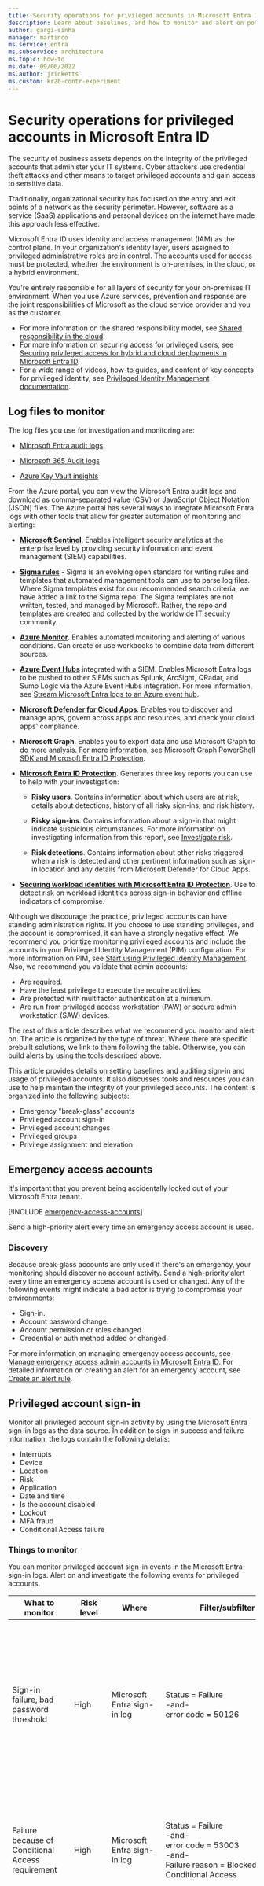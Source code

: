 ```yaml
---
title: Security operations for privileged accounts in Microsoft Entra ID
description: Learn about baselines, and how to monitor and alert on potential security issues with privileged accounts in Microsoft Entra ID.
author: gargi-sinha
manager: martinco
ms.service: entra
ms.subservice: architecture
ms.topic: how-to
ms.date: 09/06/2022
ms.author: jricketts
ms.custom: kr2b-contr-experiment
---
```


# Security operations for privileged accounts in Microsoft Entra ID

The security of business assets depends on the integrity of the privileged accounts that administer your IT systems. Cyber attackers use credential theft attacks and other means to target privileged accounts and gain access to sensitive data.

Traditionally, organizational security has focused on the entry and exit points of a network as the security perimeter. However, software as a service (SaaS) applications and personal devices on the internet have made this approach less effective.

Microsoft Entra ID uses identity and access management (IAM) as the control plane. In your organization's identity layer, users assigned to privileged administrative roles are in control. The accounts used for access must be protected, whether the environment is on-premises, in the cloud, or a hybrid environment.

You're entirely responsible for all layers of security for your on-premises IT environment. When you use Azure services, prevention and response are the joint responsibilities of Microsoft as the cloud service provider and you as the customer.

* For more information on the shared responsibility model, see [Shared responsibility in the cloud](/azure/security/fundamentals/shared-responsibility).
* For more information on securing access for privileged users, see [Securing privileged access for hybrid and cloud deployments in Microsoft Entra ID](~/identity/role-based-access-control/security-planning.md).
* For a wide range of videos, how-to guides, and content of key concepts for privileged identity, see [Privileged Identity Management documentation](~/id-governance/privileged-identity-management/index.yml).

## Log files to monitor

The log files you use for investigation and monitoring are:

* [Microsoft Entra audit logs](~/identity/monitoring-health/concept-audit-logs.md)

* [Microsoft 365 Audit logs](/microsoft-365/compliance/auditing-solutions-overview)

* [Azure Key Vault insights](/azure/key-vault/key-vault-insights-overview)

From the Azure portal, you can view the Microsoft Entra audit logs and download as comma-separated value (CSV) or JavaScript Object Notation (JSON) files. The Azure portal has several ways to integrate Microsoft Entra logs with other tools that allow for greater automation of monitoring and alerting:

* **[Microsoft Sentinel](/azure/sentinel/overview)**. Enables intelligent security analytics at the enterprise level by providing security information and event management (SIEM) capabilities.

* **[Sigma rules](https://github.com/SigmaHQ/sigma/tree/master/rules/cloud/azure)** - Sigma is an evolving open standard for writing rules and templates that automated management tools can use to parse log files. Where Sigma templates exist for our recommended search criteria, we have added a link to the Sigma repo. The Sigma templates are not written, tested, and managed by Microsoft. Rather, the repo and templates are created and collected by the worldwide IT security community.

* **[Azure Monitor](/azure/azure-monitor/overview)**. Enables automated monitoring and alerting of various conditions. Can create or use workbooks to combine data from different sources.

* **[Azure Event Hubs](/azure/event-hubs/event-hubs-about)** integrated with a SIEM. Enables Microsoft Entra logs to be pushed to other SIEMs such as Splunk, ArcSight, QRadar, and Sumo Logic via the Azure Event Hubs integration. For more information, see [Stream Microsoft Entra logs to an Azure event hub](~/identity/monitoring-health/howto-stream-logs-to-event-hub.md).

* **[Microsoft Defender for Cloud Apps](/cloud-app-security/what-is-cloud-app-security)**. Enables you to discover and manage apps, govern across apps and resources, and check your cloud apps' compliance.

* **Microsoft Graph**. Enables you to export data and use Microsoft Graph to do more analysis. For more information, see [Microsoft Graph PowerShell SDK and Microsoft Entra ID Protection](~/id-protection/howto-identity-protection-graph-api.md).

* **[Microsoft Entra ID Protection](~/id-protection/overview-identity-protection.md)**. Generates three key reports you can use to help with your investigation:

  * **Risky users**. Contains information about which users are at risk, details about detections, history of all risky sign-ins, and risk history.
  
  * **Risky sign-ins**. Contains information about a sign-in that might indicate suspicious circumstances. For more information on investigating information from this report, see [Investigate risk](~/id-protection/howto-identity-protection-investigate-risk.md).
  
  * **Risk detections**. Contains information about other risks triggered when a risk is detected and other pertinent information such as sign-in location and any details from Microsoft Defender for Cloud Apps.

* **[Securing workload identities with Microsoft Entra ID Protection](~/id-protection/concept-workload-identity-risk.md)**. Use to detect risk on workload identities across sign-in behavior and offline indicators of compromise.

Although we discourage the practice, privileged accounts can have standing administration rights. If you choose to use standing privileges, and the account is compromised, it can have a strongly negative effect. We recommend you prioritize monitoring privileged accounts and include the accounts in your Privileged Identity Management (PIM) configuration. For more information on PIM, see [Start using Privileged Identity Management](~/id-governance/privileged-identity-management/pim-getting-started.md). Also, we recommend you validate that admin accounts:

* Are required.
* Have the least privilege to execute the require activities.
* Are protected with multifactor authentication at a minimum.
* Are run from privileged access workstation (PAW) or secure admin workstation (SAW) devices.

The rest of this article describes what we recommend you monitor and alert on. The article is organized by the type of threat. Where there are specific prebuilt solutions, we link to them following the table. Otherwise, you can build alerts by using the tools described above.

This article provides details on setting baselines and auditing sign-in and usage of privileged accounts. It also discusses tools and resources you can use to help maintain the integrity of your privileged accounts. The content is organized into the following subjects:

* Emergency "break-glass" accounts
* Privileged account sign-in
* Privileged account changes
* Privileged groups
* Privilege assignment and elevation

## Emergency access accounts

It's important that you prevent being accidentally locked out of your Microsoft Entra tenant. 

[!INCLUDE [emergency-access-accounts](../includes/definitions/emergency-access-accounts.md)]

Send a high-priority alert every time an emergency access account is used.

### Discovery

Because break-glass accounts are only used if there's an emergency, your monitoring should discover no account activity. Send a high-priority alert every time an emergency access account is used or changed. Any of the following events might indicate a bad actor is trying to compromise your environments:

* Sign-in.
* Account password change.
* Account permission or roles changed.
* Credential or auth method added or changed.

For more information on managing emergency access accounts, see [Manage emergency access admin accounts in Microsoft Entra ID](~/identity/role-based-access-control/security-emergency-access.md). For detailed information on creating an alert for an emergency account, see [Create an alert rule](~/identity/role-based-access-control/security-emergency-access.md).

## Privileged account sign-in

Monitor all privileged account sign-in activity by using the Microsoft Entra sign-in logs as the data source. In addition to sign-in success and failure information, the logs contain the following details:

* Interrupts
* Device
* Location
* Risk
* Application
* Date and time
* Is the account disabled
* Lockout
* MFA fraud
* Conditional Access failure

### Things to monitor

You can monitor privileged account sign-in events in the Microsoft Entra sign-in logs. Alert on and investigate the following events for privileged accounts.

| What to monitor | Risk level |  Where |  Filter/subfilter | Notes |
| - | - | - | - | - |
| Sign-in failure, bad password threshold | High | Microsoft Entra sign-in log | Status = Failure<br>-and-<br>error code = 50126 | Define a baseline threshold and then monitor and adjust to suit your organizational behaviors and limit false alerts from being generated.<br>[Microsoft Sentinel template](https://github.com/Azure/Azure-Sentinel/blob/master/Detections/MultipleDataSources/PrivilegedAccountsSigninFailureSpikes.yaml)<br><br>[Sigma rules](https://github.com/SigmaHQ/sigma/tree/master/rules/cloud/azure) |
| Failure because of Conditional Access requirement |High | Microsoft Entra sign-in log | Status = Failure<br>-and-<br>error code = 53003<br>-and-<br>Failure reason = Blocked by Conditional Access | This event can be an indication an attacker is trying to get into the account.<br>[Microsoft Sentinel template](https://github.com/Azure/Azure-Sentinel/blob/master/Detections/SigninLogs/UserAccounts-CABlockedSigninSpikes.yaml)<br><br>[Sigma rules](https://github.com/SigmaHQ/sigma/tree/master/rules/cloud/azure) |
| Privileged accounts that don't follow naming policy| | Azure subscription | [List Azure role assignments using the Azure portal](/azure/role-based-access-control/role-assignments-list-portal)| List role assignments for subscriptions and alert where the sign-in name doesn't match your organization's format. An example is the use of ADM_ as a prefix. |
| Interrupt |  High, medium | Microsoft Entra Sign-ins | Status = Interrupted<br>-and-<br>error code = 50074<br>-and-<br>Failure reason = Strong auth required<br>Status = Interrupted<br>-and-<br>Error code = 500121<br>Failure reason = Authentication failed during strong authentication request | This event can be an indication an attacker has the password for the account but can't pass the multi-factor authentication challenge.<br>[Microsoft Sentinel template](https://github.com/Azure/Azure-Sentinel/blob/master/Hunting%20Queries/MultipleDataSources/AADPrivilegedAccountsFailedMFA.yaml)<br><br>[Sigma rules](https://github.com/SigmaHQ/sigma/tree/master/rules/cloud/azure) |
| Privileged accounts that don't follow naming policy| High | Microsoft Entra directory | [List Microsoft Entra role assignments](~/identity/role-based-access-control/view-assignments.md)| List role assignments for Microsoft Entra roles and alert where the UPN doesn't match your organization's format. An example is the use of ADM_ as a prefix. |
| Discover privileged accounts not registered for multi-factor authentication | High | Microsoft Graph API| Query for IsMFARegistered eq false for admin accounts. [List credentialUserRegistrationDetails - Microsoft Graph beta](/graph/api/reportroot-list-credentialuserregistrationdetails?view=graph-rest-beta&preserve-view=true&tabs=http) | Audit and investigate to determine if the event is intentional or an oversight. |
| Account lockout | High | Microsoft Entra sign-in log | Status = Failure<br>-and-<br>error code = 50053 | Define a baseline threshold, and then monitor and adjust to suit your organizational behaviors and limit false alerts from being generated.<br>[Microsoft Sentinel template](https://github.com/Azure/Azure-Sentinel/blob/master/Hunting%20Queries/MultipleDataSources/PrivilegedAccountsLockedOut.yaml)<br><br>[Sigma rules](https://github.com/SigmaHQ/sigma/tree/master/rules/cloud/azure) |
| Account disabled or blocked for sign-ins | Low | Microsoft Entra sign-in log | Status = Failure<br>-and-<br>Target = User UPN<br>-and-<br>error code = 50057 | This event could indicate someone is trying to gain access to an account after they've left the organization. Although the account is blocked, it's still important to log and alert on this activity.<br>[Microsoft Sentinel template](https://github.com/Azure/Azure-Sentinel/blob/master/Hunting%20Queries/SigninLogs/UserAccounts-BlockedAccounts.yaml)<br><br>[Sigma rules](https://github.com/SigmaHQ/sigma/tree/master/rules/cloud/azure) |
| MFA fraud alert or block | High | Microsoft Entra sign-in log/Azure Log Analytics | Sign-ins>Authentication details Result details = MFA denied, fraud code entered | Privileged user has indicated they haven't instigated the multi-factor authentication prompt, which could indicate an attacker has the password for the account.<br>[Microsoft Sentinel template](https://github.com/Azure/Azure-Sentinel/blob/master/Detections/SigninLogs/MFARejectedbyUser.yaml)<br><br>[Sigma rules](https://github.com/SigmaHQ/sigma/tree/master/rules/cloud/azure) |
| MFA fraud alert or block | High | Microsoft Entra audit log log/Azure Log Analytics | Activity type = Fraud reported - User is blocked for MFA or fraud reported - No action taken (based on tenant-level settings for fraud report) | Privileged user has indicated they haven't instigated the multi-factor authentication prompt, which could indicate an attacker has the password for the account.<br>[Microsoft Sentinel template](https://github.com/Azure/Azure-Sentinel/blob/master/Detections/SigninLogs/MFARejectedbyUser.yaml)<br><br>[Sigma rules](https://github.com/SigmaHQ/sigma/tree/master/rules/cloud/azure) |
| Privileged account sign-ins outside of expected controls |  | Microsoft Entra sign-in log | Status = Failure<br>UserPricipalName = \<Admin account\><br>Location = \<unapproved location\><br>IP address = \<unapproved IP\><br>Device info = \<unapproved Browser, Operating System\> | Monitor and alert on any entries that you've defined as unapproved.<br>[Microsoft Sentinel template](https://github.com/Azure/Azure-Sentinel/blob/master/Hunting%20Queries/SigninLogs/SuspiciousSignintoPrivilegedAccount.yaml)<br><br>[Sigma rules](https://github.com/SigmaHQ/sigma/tree/master/rules/cloud/azure) |
| Outside of normal sign-in times | High | Microsoft Entra sign-in log | Status = Success<br>-and-<br>Location =<br>-and-<br>Time = Outside of working hours | Monitor and alert if sign-ins occur outside of expected times. It's important to find the normal working pattern for each privileged account and to alert if there are unplanned changes outside of normal working times. Sign-ins outside of normal working hours could indicate compromise or possible insider threats.<br>[Microsoft Sentinel template](https://github.com/Azure/Azure-Sentinel/blob/master/Hunting%20Queries/MultipleDataSources/AnomolousSignInsBasedonTime.yaml)<br><br>[Sigma rules](https://github.com/SigmaHQ/sigma/tree/master/rules/cloud/azure) |
| Microsoft Entra ID Protection risk | High | ID Protection logs | Risk state = At risk<br>-and-<br>Risk level = Low, medium, high<br>-and-<br>Activity = Unfamiliar sign-in/TOR, and so on | This event indicates there's some abnormality detected with the sign-in for the account and should be alerted on. |
| Password change | High | Microsoft Entra audit logs | Activity actor = Admin/self-service<br>-and-<br>Target = User<br>-and-<br>Status = Success or failure | Alert when any administrator account password changes. Write a query for privileged accounts.<br>[Microsoft Sentinel template](https://github.com/Azure/Azure-Sentinel/blob/master/Hunting%20Queries/MultipleDataSources/PrivilegedAccountPasswordChanges.yaml)<br><br>[Sigma rules](https://github.com/SigmaHQ/sigma/tree/master/rules/cloud/azure) |
| Change in legacy authentication protocol | High | Microsoft Entra sign-in log | Client App = Other client, IMAP, POP3, MAPI, SMTP, and so on<br>-and-<br>Username = UPN<br>-and-<br>Application = Exchange (example) | Many attacks use legacy authentication, so if there's a change in auth protocol for the user, it could be an indication of an attack.<br>[Microsoft Sentinel template](https://github.com/Azure/Azure-Sentinel/blob/17ead56ae30b1a8e46bb0f95a458bdeb2d30ba9b/Hunting%20Queries/SigninLogs/LegacyAuthAttempt.yaml)<br><br>[Sigma rules](https://github.com/SigmaHQ/sigma/tree/master/rules/cloud/azure) |
| New device or location | High | Microsoft Entra sign-in log | Device info = Device ID<br>-and-<br>Browser<br>-and-<br>OS<br>-and-<br>Compliant/Managed<br>-and-<br>Target = User<br>-and-<br>Location | Most admin activity should be from [privileged access devices](/security/compass/privileged-access-devices), from a limited number of locations. For this reason, alert on new devices or locations.<br>[Microsoft Sentinel template](https://github.com/Azure/Azure-Sentinel/blob/master/Hunting%20Queries/SigninLogs/SuspiciousSignintoPrivilegedAccount.yaml)<br><br>[Sigma rules](https://github.com/SigmaHQ/sigma/tree/master/rules/cloud/azure) |
| Audit alert setting is changed | High | Microsoft Entra audit logs | Service = PIM<br>-and-<br>Category = Role management<br>-and-<br>Activity = Disable PIM alert<br>-and-<br>Status = Success | Changes to a core alert should be alerted if unexpected.<br>[Microsoft Sentinel template](https://github.com/Azure/Azure-Sentinel/blob/master/Detections/SecurityAlert/DetectPIMAlertDisablingActivity.yaml)<br><br>[Sigma rules](https://github.com/SigmaHQ/sigma/tree/master/rules/cloud/azure) |
| Administrators authenticating to other Microsoft Entra tenants| Medium| Microsoft Entra sign-in log| Status = success<br><br>Resource tenantID != Home Tenant ID| When scoped to Privileged Users, this monitor detects when an administrator has successfully authenticated to another Microsoft Entra tenant with an identity in your organization's tenant. <br><br>Alert if Resource TenantID isn't equal to Home Tenant ID<br>[Microsoft Sentinel template](https://github.com/Azure/Azure-Sentinel/blob/master/Hunting%20Queries/SigninLogs/AdministratorsAuthenticatingtoAnotherAzureADTenant.yaml)<br><br>[Sigma rules](https://github.com/SigmaHQ/sigma/tree/master/rules/cloud/azure) |
|Admin User state changed from Guest to Member|Medium|Microsoft Entra audit logs|Activity: Update user<br><br>Category: UserManagement<br><br>UserType changed from Guest to Member|Monitor and alert on change of user type from Guest to Member.<br><br> Was this change expected?<br>[Microsoft Sentinel template](https://github.com/Azure/Azure-Sentinel/blob/master/Detections/AuditLogs/UserStatechangedfromGuesttoMember.yaml)<br><br>[Sigma rules](https://github.com/SigmaHQ/sigma/tree/master/rules/cloud/azure) |
|Guest users invited to tenant by non-approved inviters|Medium|Microsoft Entra audit logs|Activity: Invite external user<br><br>Category: UserManagement<br><br>Initiated by (actor): User Principal Name|Monitor and alert on non-approved actors inviting external users.<br>[Microsoft Sentinel template](https://github.com/Azure/Azure-Sentinel/blob/master/Detections/AuditLogs/GuestUsersInvitedtoTenantbyNewInviters.yaml)<br><br>[Sigma rules](https://github.com/SigmaHQ/sigma/tree/master/rules/cloud/azure) |

## Changes by privileged accounts

Monitor all completed and attempted changes by a privileged account. This data enables you to establish what's normal activity for each privileged account and alert on activity that deviates from the expected. The Microsoft Entra audit logs are used to record this type of event. For more information on Microsoft Entra audit logs, see [Audit logs in Microsoft Entra ID](~/identity/monitoring-health/concept-audit-logs.md).

<a name='azure-active-directory-domain-services'></a>

### Microsoft Entra Domain Services

Privileged accounts that have been assigned permissions in Microsoft Entra Domain Services can perform tasks for Microsoft Entra Domain Services that affect the security posture of your Azure-hosted virtual machines that use Microsoft Entra Domain Services. Enable security audits on virtual machines and monitor the logs. For more information on enabling Microsoft Entra Domain Services audits and for a list of sensitive privileges, see the following resources:

* [Enable security audits for Microsoft Entra Domain Services](/entra/identity/domain-services/security-audit-events)
* [Audit Sensitive Privilege Use](/windows/security/threat-protection/auditing/audit-sensitive-privilege-use)

| What to monitor  | Risk level | Where | Filter/subfilter | Notes |
| - | - | - | - | - |
| Attempted and completed changes | High | Microsoft Entra audit logs | Date and time<br>-and-<br>Service<br>-and-<br>Category and name of the activity (what)<br>-and-<br>Status = Success or failure<br>-and-<br>Target<br>-and-<br>Initiator or actor (who) | Any unplanned changes should be alerted on immediately. These logs should be retained to help with any investigation. Any tenant-level changes should be investigated immediately (link out to Infra doc) that would lower the security posture of your tenant. An example is excluding accounts from multifactor authentication or Conditional Access. Alert on any additions or changes to applications. See [Microsoft Entra security operations guide for Applications](security-operations-applications.md). |
| **Example**<br>Attempted or completed change to high-value apps or services | High | Audit log | Service<br>-and-<br>Category and name of the activity | Date and time, Service, Category and name of the activity, Status = Success or failure, Target, Initiator or actor (who) |
| Privileged changes in Microsoft Entra Domain Services | High | Microsoft Entra Domain Services | Look for event [4673](/windows/security/threat-protection/auditing/event-4673) | [Enable security audits for Microsoft Entra Domain Services](/entra/identity/domain-services/security-audit-events)<br>For a list of all privileged events, see [Audit Sensitive Privilege use](/windows/security/threat-protection/auditing/audit-sensitive-privilege-use). |

## Changes to privileged accounts

Investigate changes to privileged accounts' authentication rules and privileges, especially if the change provides greater privilege or the ability to perform tasks in your Microsoft Entra environment.

| What to monitor| Risk level| Where| Filter/subfilter| Notes |
| - | - | - | - | - |
| Privileged account creation| Medium| Microsoft Entra audit logs| Service = Core Directory<br>-and-<br>Category = User management<br>-and-<br>Activity type = Add user<br>-correlate with-<br>Category type = Role management<br>-and-<br>Activity type = Add member to role<br>-and-<br>Modified properties = Role.DisplayName| Monitor creation of any privileged accounts. Look for correlation that's of a short time span between creation and deletion of accounts.<br>[Microsoft Sentinel template](https://github.com/Azure/Azure-Sentinel/blob/master/Detections/AuditLogs/UserAssignedPrivilegedRole.yaml)<br><br>[Sigma rules](https://github.com/SigmaHQ/sigma/tree/master/rules/cloud/azure) |
| Changes to authentication methods| High| Microsoft Entra audit logs| Service = Authentication Method<br>-and-<br>Activity type = User registered security information<br>-and-<br>Category = User management| This change could be an indication of an attacker adding an auth method to the account so they can have continued access.<br>[Microsoft Sentinel template](https://github.com/Azure/Azure-Sentinel/blob/master/Detections/MultipleDataSources/AuthenticationMethodsChangedforPrivilegedAccount.yaml)<br><br>[Sigma rules](https://github.com/SigmaHQ/sigma/tree/master/rules/cloud/azure) |
| Alert on changes to privileged account permissions| High| Microsoft Entra audit logs| Category = Role management<br>-and-<br>Activity type = Add eligible member (permanent)<br>-or-<br>Activity type = Add eligible member (eligible)<br>-and-<br>Status = Success or failure<br>-and-<br>Modified properties = Role.DisplayName| This alert is especially for accounts being assigned roles that aren't known or are outside of their normal responsibilities.<br><br>[Sigma rules](https://github.com/SigmaHQ/sigma/tree/master/rules/cloud/azure) |
| Unused privileged accounts| Medium| Microsoft Entra access reviews| | Perform a monthly review for inactive privileged user accounts.<br>[Sigma rules](https://github.com/SigmaHQ/sigma/tree/master/rules/cloud/azure) |
| Accounts exempt from Conditional Access| High| Azure Monitor Logs<br>-or-<br>Access Reviews| Conditional Access = Insights and reporting| Any account exempt from Conditional Access is most likely bypassing security controls and is more vulnerable to compromise. Break-glass accounts are exempt. See information on how to monitor break-glass accounts later in this article.|
| Addition of a Temporary Access Pass to a privileged account| High| Microsoft Entra audit logs| Activity: Admin registered security info<br><br>Status Reason: Admin registered temporary access pass method for user<br><br>Category: UserManagement<br><br>Initiated by (actor): User Principal Name<br><br>Target: User Principal Name|Monitor and alert on a Temporary Access Pass being created for a privileged user.<br>[Microsoft Sentinel template](https://github.com/Azure/Azure-Sentinel/tree/master/Detections/AuditLogs/AdditionofaTemporaryAccessPasstoaPrivilegedAccount.yaml)<br><br>[Sigma rules](https://github.com/SigmaHQ/sigma/tree/master/rules/cloud/azure) |

For more information on how to monitor for exceptions to Conditional Access policies, see [Conditional Access insights and reporting](~/identity/conditional-access/howto-conditional-access-insights-reporting.md).

For more information on discovering unused privileged accounts, see [Create an access review of Microsoft Entra roles in Privileged Identity Management](~/id-governance/privileged-identity-management/pim-create-roles-and-resource-roles-review.md).

## Assignment and elevation

Having privileged accounts that are permanently provisioned with elevated abilities can increase the attack surface and risk to your security boundary. Instead, employ just-in-time access by using an elevation procedure. This type of system allows you to assign eligibility for privileged roles. Admins elevate their privileges to those roles only when they perform tasks that need those privileges. Using an elevation process enables you to monitor elevations and non-use of privileged accounts.

### Establish a baseline

To monitor for exceptions, you must first create a baseline. Determine the following information for these elements

* **Admin accounts**

  * Your privileged account strategy
  * Use of on-premises accounts to administer on-premises resources
  * Use of cloud-based accounts to administer cloud-based resources
  * Approach to separating and monitoring administrative permissions for on-premises and cloud-based resources

* **Privileged role protection**

  * Protection strategy for roles that have administrative privileges
  * Organizational policy for using privileged accounts
  * Strategy and principles for maintaining permanent privilege versus providing time-bound and approved access

The following concepts and information help determine policies:

* **Just-in-time admin principles**. Use the Microsoft Entra logs to capture information for performing administrative tasks that are common in your environment. Determine the typical amount of time needed to complete the tasks.
* **Just-enough admin principles**. Determine the least-privileged role, which might be a custom role, that's needed for administrative tasks. For more information, see [Least privileged roles by task in Microsoft Entra ID](~/identity/role-based-access-control/delegate-by-task.md).
* **Establish an elevation policy**. After you have insight into the type of elevated privilege needed and how long is needed for each task, create policies that reflect elevated privileged usage for your environment. As an example, define a policy to limit role elevation to one hour.

After you establish your baseline and set policy, you can configure monitoring to detect and alert usage outside of policy.

### Discovery

Pay particular attention to and investigate changes in assignment and elevation of privilege.

### Things to monitor

You can monitor privileged account changes by using Microsoft Entra audit logs and Azure Monitor logs. Include the following changes in your monitoring process.

| What to monitor| Risk level| Where| Filter/subfilter| Notes |
| - | - | - | - | - |
| Added to eligible privileged role| High| Microsoft Entra audit logs| Service = PIM<br>-and-<br>Category = Role management​<br>-and-<br>Activity type = Add member to role completed (eligible)<br>-and-<br>Status = Success or failure​<br>-and-<br>Modified properties = Role.DisplayName| Any account eligible for a role is now being given privileged access. If the assignment is unexpected or into a role that isn't the responsibility of the account holder, investigate.<br>[Microsoft Sentinel template](https://github.com/Azure/Azure-Sentinel/blob/master/Detections/AuditLogs/UserAssignedPrivilegedRole.yaml)<br><br>[Sigma rules](https://github.com/SigmaHQ/sigma/tree/master/rules/cloud/azure) |
| Roles assigned out of PIM| High| Microsoft Entra audit logs| Service = PIM<br>-and-<br>Category = Role management​<br>-and-<br>Activity type = Add member to role (permanent)<br>-and-<br>Status = Success or failure<br>-and-<br>Modified properties = Role.DisplayName| These roles should be closely monitored and alerted. Users shouldn't be assigned roles outside of PIM where possible.<br>[Microsoft Sentinel template](https://github.com/Azure/Azure-Sentinel/blob/master/Detections/AuditLogs/PrivlegedRoleAssignedOutsidePIM.yaml)<br><br>[Sigma rules](https://github.com/SigmaHQ/sigma/tree/master/rules/cloud/azure) |
| Elevations| Medium| Microsoft Entra audit logs| Service = PIM<br>-and-<br>Category = Role management<br>-and-<br>Activity type = Add member to role completed (PIM activation)<br>-and-<br>Status = Success or failure <br>-and-<br>Modified properties = Role.DisplayName| After a privileged account is elevated, it can now make changes that could affect the security of your tenant. All elevations should be logged and, if happening outside of the standard pattern for that user, should be alerted and investigated if not planned. |
| Approvals and deny elevation| Low| Microsoft Entra audit logs| Service = Access Review<br>-and-<br>Category = UserManagement<br>-and-<br>Activity type = Request approved or denied<br>-and-<br>Initiated actor = UPN| Monitor all elevations because it could give a clear indication of the timeline for an attack.<br>[Microsoft Sentinel template](https://github.com/Azure/Azure-Sentinel/blob/master/Detections/AuditLogs/PIMElevationRequestRejected.yaml)<br><br>[Sigma rules](https://github.com/SigmaHQ/sigma/tree/master/rules/cloud/azure) |
| Changes to PIM settings| High| Microsoft Entra audit logs| Service = PIM<br>-and-<br>Category = Role management<br>-and-<br>Activity type = Update role setting in PIM<br>-and-<br>Status reason = MFA on activation disabled (example)| One of these actions could reduce the security of the PIM elevation and make it easier for attackers to acquire a privileged account.<br>[Microsoft Sentinel template](https://github.com/Azure/Azure-Sentinel/blob/4ad195f4fe6fdbc66fb8469120381e8277ebed81/Detections/AuditLogs/ChangestoPIMSettings.yaml)<br><br>[Sigma rules](https://github.com/SigmaHQ/sigma/tree/master/rules/cloud/azure) |
| Elevation not occurring on SAW/PAW| High| Microsoft Entra sign-in logs| Device ID <br>-and-<br>Browser<br>-and-<br>OS<br>-and-<br>Compliant/Managed<br>Correlate with:<br>Service = PIM<br>-and-<br>Category = Role management<br>-and-<br>Activity type = Add member to role completed (PIM activation)<br>-and-<br>Status = Success or failure<br>-and-<br>Modified properties = Role.DisplayName| If this change is configured, any attempt to elevate on a non-PAW/SAW device should be investigated immediately because it could indicate an attacker is trying to use the account.<br>[Sigma rules](https://github.com/SigmaHQ/sigma/tree/master/rules/cloud/azure) |
| Elevation to manage all Azure subscriptions| High| Azure Monitor| Activity Log tab <br>Directory Activity tab <br> Operations Name = Assigns the caller to user access admin <br> -and- <br> Event category = Administrative <br> -and-<br>Status = Succeeded, start, fail<br>-and-<br>Event initiated by| This change should be investigated immediately if it isn't planned. This setting could allow an attacker access to Azure subscriptions in your environment. |

For more information about managing elevation, see [Elevate access to manage all Azure subscriptions and management groups](/azure/role-based-access-control/elevate-access-global-admin). For information on monitoring elevations by using information available in the Microsoft Entra logs, see [Azure Activity log](/azure/azure-monitor/essentials/activity-log), which is part of the Azure Monitor documentation.

For information about configuring alerts for Azure roles, see [Configure security alerts for Azure resource roles in Privileged Identity Management](~/id-governance/privileged-identity-management/pim-resource-roles-configure-alerts.md).

## Next steps

See these security operations guide articles:

[Microsoft Entra security operations overview](security-operations-introduction.md)

[Security operations for user accounts](security-operations-user-accounts.md)

[Security operations for consumer accounts](security-operations-consumer-accounts.md)

[Security operations for Privileged Identity Management](security-operations-privileged-identity-management.md)

[Security operations for applications](security-operations-applications.md)

[Security operations for devices](security-operations-devices.md)

[Security operations for infrastructure](security-operations-infrastructure.md)
